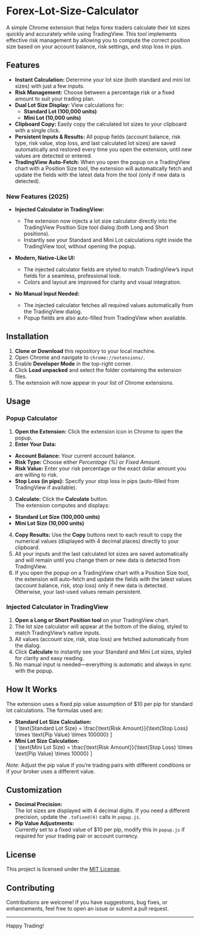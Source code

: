 # Forex-Lot-Size-Calculator

A simple Chrome extension that helps forex traders calculate their lot sizes quickly and accurately while using TradingView. This tool implements effective risk management by allowing you to compute the correct position size based on your account balance, risk settings, and stop loss in pips.

## Features

- **Instant Calculation:** Determine your lot size (both standard and mini lot sizes) with just a few inputs.
- **Risk Management:** Choose between a percentage risk or a fixed amount to suit your trading plan.
- **Dual Lot Size Display:** View calculations for:
  - **Standard Lot (100,000 units)**
  - **Mini Lot (10,000 units)**
- **Clipboard Copy:** Easily copy the calculated lot sizes to your clipboard with a single click.
- **Persistent Inputs & Results:** All popup fields (account balance, risk type, risk value, stop loss, and last calculated lot sizes) are saved automatically and restored every time you open the extension, until new values are detected or entered.
- **TradingView Auto-Fetch:** When you open the popup on a TradingView chart with a Position Size tool, the extension will automatically fetch and update the fields with the latest data from the tool (only if new data is detected).

### New Features (2025)

- **Injected Calculator in TradingView:**
  - The extension now injects a lot size calculator directly into the TradingView Position Size tool dialog (both Long and Short positions).
  - Instantly see your Standard and Mini Lot calculations right inside the TradingView tool, without opening the popup.

- **Modern, Native-Like UI:**
  - The injected calculator fields are styled to match TradingView’s input fields for a seamless, professional look.
  - Colors and layout are improved for clarity and visual integration.
- **No Manual Input Needed:**
  - The injected calculator fetches all required values automatically from the TradingView dialog.
  - Popup fields are also auto-filled from TradingView when available.

## Installation

1. **Clone or Download** this repository to your local machine.
2. Open Chrome and navigate to `chrome://extensions/`.
3. Enable **Developer Mode** in the top-right corner.
4. Click **Load unpacked** and select the folder containing the extension files.
5. The extension will now appear in your list of Chrome extensions.

## Usage


### Popup Calculator
1. **Open the Extension:** Click the extension icon in Chrome to open the popup.
2. **Enter Your Data:**
  - **Account Balance:** Your current account balance.
  - **Risk Type:** Choose either *Percentage (%)* or *Fixed Amount*.
  - **Risk Value:** Enter your risk percentage or the exact dollar amount you are willing to risk.
  - **Stop Loss (in pips):** Specify your stop loss in pips (auto-filled from TradingView if available).
3. **Calculate:** Click the **Calculate** button.  
  The extension computes and displays:
  - **Standard Lot Size (100,000 units)**
  - **Mini Lot Size (10,000 units)**
4. **Copy Results:** Use the **Copy** buttons next to each result to copy the numerical values (displayed with 4 decimal places) directly to your clipboard.
5. All your inputs and the last calculated lot sizes are saved automatically and will remain until you change them or new data is detected from TradingView.
6. If you open the popup on a TradingView chart with a Position Size tool, the extension will auto-fetch and update the fields with the latest values (account balance, risk, stop loss) only if new data is detected. Otherwise, your last-used values remain persistent.

### Injected Calculator in TradingView
1. **Open a Long or Short Position tool** on your TradingView chart.
2. The lot size calculator will appear at the bottom of the dialog, styled to match TradingView’s native inputs.
3. All values (account size, risk, stop loss) are fetched automatically from the dialog.
4. Click **Calculate** to instantly see your Standard and Mini Lot sizes, styled for clarity and easy reading.
5. No manual input is needed—everything is automatic and always in sync with the popup.

## How It Works

The extension uses a fixed pip value assumption of $10 per pip for standard lot calculations. The formulas used are:

- **Standard Lot Size Calculation:**  
  \[
  \text{Standard Lot Size} = \frac{\text{Risk Amount}}{\text{Stop Loss} \times \text{Pip Value} \times 100000}
  \]
- **Mini Lot Size Calculation:**  
  \[
  \text{Mini Lot Size} = \frac{\text{Risk Amount}}{\text{Stop Loss} \times \text{Pip Value} \times 10000}
  \]

*Note:* Adjust the pip value if you’re trading pairs with different conditions or if your broker uses a different value.

## Customization

- **Decimal Precision:**  
  The lot sizes are displayed with 4 decimal digits. If you need a different precision, update the `.toFixed(4)` calls in `popup.js`.
- **Pip Value Adjustments:**  
  Currently set to a fixed value of $10 per pip, modify this in `popup.js` if required for your trading pair or account currency.

## License

This project is licensed under the [MIT License](LICENSE).

## Contributing

Contributions are welcome! If you have suggestions, bug fixes, or enhancements, feel free to open an issue or submit a pull request.

---

Happy Trading!

